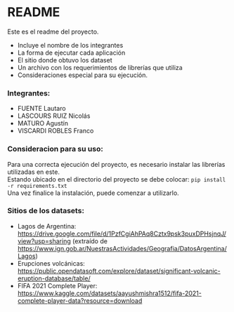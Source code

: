 # README
Este es el readme del proyecto.
- Incluye el nombre de los integrantes
- La forma de ejecutar cada aplicación
- El sitio donde obtuvo los dataset
- Un archivo con los requerimientos de librerías que utiliza 
- Consideraciones especial para su ejecución.


### Integrantes:
- FUENTE Lautaro 
- LASCOURS RUIZ Nicolás
- MATURO Agustín
- VISCARDI ROBLES Franco

### Consideracion para su uso:
Para una correcta ejecución del proyecto, es necesario instalar las librerías utilizadas en este.  
Estando ubicado en el directorio del proyecto se debe colocar: `pip install -r requirements.txt`  
Una vez finalice la instalación, puede comenzar a utilizarlo.

### Sitios de los datasets:
-  Lagos de Argentina: https://drive.google.com/file/d/1PzfCgiAhPAq8Cztx9psk3puxDPHsjnqJ/view?usp=sharing
(extraído de https://www.ign.gob.ar/NuestrasActividades/Geografia/DatosArgentina/Lagos)
-  Erupciones volcánicas: https://public.opendatasoft.com/explore/dataset/significant-volcanic-eruption-database/table/
-  FIFA 2021 Complete Player: https://www.kaggle.com/datasets/aayushmishra1512/fifa-2021-complete-player-data?resource=download



